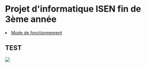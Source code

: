 <h1>Projet d'informatique ISEN fin de 3ème année</h1>
<p>
 


<li>
<a href="#TEST"> Mode de fonctionnement  </a>
</li>




<div id="TEST">
<h2>TEST</h2>
<img src='https://h3z6m7w4.rocketcdn.me/wp-content/uploads/2020/06/Scrum-process-schema-FR-small.png'>
</div>
</p>





